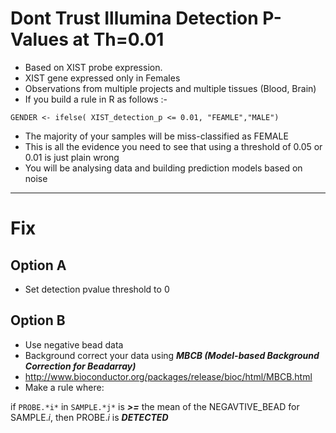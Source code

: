 Dont Trust Illumina Detection P-Values at Th=0.01
==================================================

- Based on XIST probe expression.
- XIST gene expressed only in Females
- Observations from multiple projects and multiple tissues (Blood, Brain)
- If you build a rule in R as follows :- 

```    
GENDER <- ifelse( XIST_detection_p <= 0.01, "FEAMLE","MALE")
```

- The majority of your samples will be miss-classified as FEMALE
- This is all the evidence you need to see that using a threshold of 0.05 or 0.01 is just plain wrong
- You will be analysing data and building prediction models based on noise

******

Fix
======================================================

## Option A

- Set detection pvalue threshold to 0

## Option B

- Use negative bead data
- Background correct your data using ***MBCB (Model-based Background Correction for Beadarray)***
- http://www.bioconductor.org/packages/release/bioc/html/MBCB.html
- Make a rule where:


if `PROBE.*i*` in `SAMPLE.*j*` is ***>=*** the mean of the NEGAVTIVE_BEAD for SAMPLE.*i*, then PROBE.*i* is ***DETECTED***  


